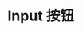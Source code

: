 <!--
 * @Author: yhy
 * @Date: 2022-06-12 15:23:30
 * @LastEditors: yhy
 * @LastEditTime: 2022-06-12 16:18:48
 * @Description: 
-->
<script setup>
import demo1 from './demo1.vue'
</script>

# Input 按钮

<demo1></demo1>